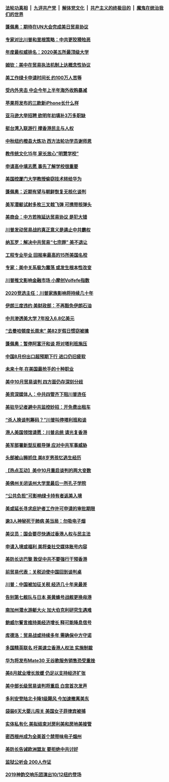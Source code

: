 ####  [法轮功真相](../../../../basic/blob/master/README.md?t=09092113) &nbsp;|&nbsp; [九评共产党](../../../../9ping.md/blob/master/README.md?t=09092113) &nbsp;|&nbsp; [解体党文化](../../../../jtdwh.md/blob/master/README.md?t=09092113)  &nbsp;|&nbsp; [共产主义的终极目的](../../../../gczydzjmd.md/blob/master/README.md?t=09092113) &nbsp;|&nbsp; [魔鬼在统治我们的世界](../../../../mgztzwmdsj.md/blob/master/README.md?t=09092113) 

#### [蓬佩奥：期待在UN大会完成美日贸易协议](../pages/nsc412/n11510336.md?t=09092113) 

#### [专家对比川普和里根策略：中共更狡猾险恶](../pages/nsc412/n11510129.md?t=09092113) 

#### [年度最权威排名：2020美五所最顶级大学](../pages/nsc412/n11510030.md?t=09092113) 

#### [姆钦：美中在贸易执法机制上达概念性协议](../pages/nsc412/n11510040.md?t=09092113) 

#### [美工作绿卡申请时间长 约100万人苦等](../pages/nsc412/n11509846.md?t=09092113) 

#### [受内外夹击 中企今年上半年海外收购暴减](../pages/nsc412/n11509523.md?t=09092113) 

#### [苹果将发布的三款新iPhone长什么样](../pages/nsc412/n11509537.md?t=09092113) 

#### [亚马逊大举招聘 欲明年初填补3万多职缺](../pages/nsc412/n11509731.md?t=09092113) 

#### [挺台湾入联游行 撑香港民主与人权](../pages/nsc412/n11508478.md?t=09092113) 

#### [中秋纽约橙县大炼功  西方法轮功学员谢师恩](../pages/nsc412/n11508490.md?t=09092113) 

#### [教传统文化15年  家长放心“明慧学校”](../pages/nsc412/n11508523.md?t=09092113) 

#### [申请高中填志愿 事先了解学校很重要](../pages/nsc412/n11508567.md?t=09092113) 

#### [美国控厦门大学教授偷窃技术转给华为](../pages/nsc412/n11509279.md?t=09092113) 

#### [蓬佩奥：近期有望与朝鲜恢复无核化谈判](../pages/nsc412/n11509179.md?t=09092113) 

#### [美军潜艇试射多枚三叉戟飞弹 可携带核弹头](../pages/nsc412/n11509024.md?t=09092113) 

#### [美商会：中方若拖延达贸易协议 是犯大错](../pages/nsc412/n11508291.md?t=09092113) 

#### [川普发动贸易战的真正意义是遏止中共霸权](../pages/nsc412/n11508061.md?t=09092113) 

#### [纳瓦罗：解决中共贸易“七宗罪” 美不退让](../pages/nsc412/n11508062.md?t=09092113) 

#### [工程专业毕业 回报率最高的15所美国名校](../pages/nsc412/n11506524.md?t=09092113) 

#### [专家：美中关系极为震荡 或发生根本性改变](../pages/nsc412/n11507869.md?t=09092113) 

#### [川普推文影响金融市场 小摩创Volfefe指数](../pages/nsc412/n11507842.md?t=09092113) 

#### [2020竞选主任：川普家族影响将持续几十年](../pages/nsc412/n11507867.md?t=09092113) 

#### [伊朗三度违约 美财政部：不再豁免伊朗石油](../pages/nsc412/n11507692.md?t=09092113) 

#### [中共渗透美大学 7年投入6.8亿美元](../pages/nsc412/n11507759.md?t=09092113) 

#### [“去曼哈顿度长周末” 美82岁假日惯窃被擒](../pages/nsc412/n11507742.md?t=09092113) 

#### [蓬佩奥：暂停阿富汗和谈 将对塔利班施压](../pages/nsc412/n11507518.md?t=09092113) 

#### [中国8月份出口超预期下行 进口仍旧疲软](../pages/nsc412/n11507613.md?t=09092113) 

#### [未来十年 在美国最抢手的十种职业](../pages/nsc412/n11507576.md?t=09092113) 

#### [美中10月贸易谈判 四方面仍存深刻分歧](../pages/nsc412/n11507567.md?t=09092113) 

#### [美资深媒体人：中共四管齐下阻川普连任](../pages/nsc412/n11507361.md?t=09092113) 

#### [美驻华记者避中共监控妙招：开免费出租车](../pages/nsc412/n11502799.md?t=09092113) 

#### [“杀人换谈判筹码？”川普叫停塔利班和谈](../pages/nsc412/n11506928.md?t=09092113) 

#### [港人美国领馆请愿：川普总统 请光复香港](../pages/nsc412/n11507205.md?t=09092113) 

#### [美军部署新型反舰导弹 应对中共军事威胁](../pages/nsc412/n11506673.md?t=09092113) 

#### [头部被山狮抓住 美8岁男孩忆逃生经历](../pages/nsc412/n11506375.md?t=09092113) 

#### [【热点互动】美中10月重启谈判的两大变数](../pages/nsc412/n11506437.md?t=09092113) 

#### [美佛州关闭该州大学里最后一所孔子学院](../pages/nsc412/n11506106.md?t=09092113) 

#### [“公共负担”可影响绿卡持有者返美入境](../pages/nsc412/n11505077.md?t=09092113) 

#### [美或延长寻求庇护者工作许可申请的审批期限](../pages/nsc412/n11506100.md?t=09092113) 

#### [逾3人神秘死于肺病 美当局：勿吸电子烟](../pages/nsc412/n11506003.md?t=09092113) 

#### [美议员：国会要尽快通过香港人权与民主法](../pages/nsc412/n11505799.md?t=09092113) 

#### [申请入境或福利 美将查社交媒体账号内容](../pages/nsc412/n11505983.md?t=09092113) 

#### [美防长访巴黎 敦促中共不要强行干预香港](../pages/nsc412/n11505584.md?t=09092113) 

#### [前贸易代表：关税迫使中国回到谈判桌](../pages/nsc412/n11505040.md?t=09092113) 

#### [川普：中国被加征关税 经济几十年来最差](../pages/nsc412/n11505301.md?t=09092113) 

#### [告别第七舰队与日本 美黄蜂号战舰更换母港](../pages/nsc412/n11505175.md?t=09092113) 

#### [南加州潜水游艇大火 加大伯克利研究生遇难](../pages/nsc412/n11505173.md?t=09092113) 

#### [鲍威尔誓言维持美经济增长 释可能降息信号](../pages/nsc412/n11504804.md?t=09092113) 

#### [库德洛：贸易战或持续多年 需确保中方守诺](../pages/nsc412/n11504816.md?t=09092113) 

#### [多国精英联名 吁美速立香港人权法 实施制裁](../pages/nsc412/n11504616.md?t=09092113) 

#### [华为将发布Mate30 无谷歌服务销售恐受重挫](../pages/nsc412/n11504597.md?t=09092113) 

#### [美8月就业增长放缓 仍足以支持经济扩张](../pages/nsc412/n11504319.md?t=09092113) 

#### [美中部长级贸易谈判将重启 白宫首次发声](../pages/nsc412/n11504305.md?t=09092113) 

#### [多利安登陆北卡降1级飓风 今加速撤离美东](../pages/nsc412/n11504133.md?t=09092113) 

#### [袋装6天大婴儿闯关 美国女子菲律宾被捕](../pages/nsc412/n11503856.md?t=09092113) 

#### [实体私有化 美拟结束对房利美和房地美接管](../pages/nsc412/n11503625.md?t=09092113) 

#### [密西根州成为全美首个禁带味电子烟州](../pages/nsc412/n11502776.md?t=09092113) 

#### [美防长告诫欧洲盟友 要拒绝中共讨好](../pages/nsc412/n11503828.md?t=09092113) 

#### [监狱公听会 200人作证](../pages/nsc412/n11503579.md?t=09092113) 

#### [2019神韵交响乐团演出10/12纽约登场](../pages/nsc412/n11502880.md?t=09092113) 

